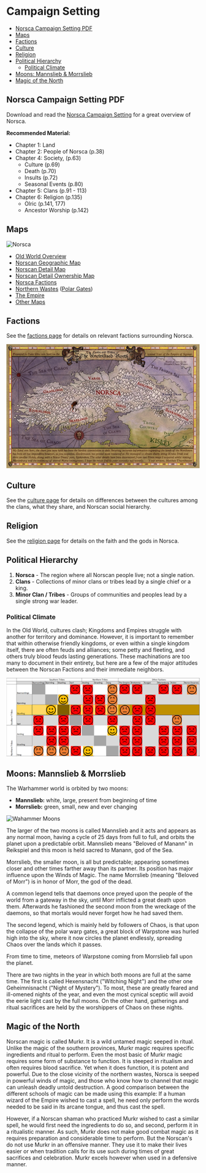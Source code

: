 # Campaign Setting

- [Norsca Campaign Setting PDF](#norsca-campaign-setting-pdf)
- [Maps](#maps)
- [Factions](#factions)
- [Culture](#culture)
- [Religion](#religion)
- [Political Hierarchy](#political-hierarchy)
  - [Political Climate](#political-climate)
- [Moons: Mannslieb & Morrslieb](#moons-mannslieb--morrslieb)
- [Magic of the North](#magic-of-the-north)

## Norsca Campaign Setting PDF
Download and read the [Norsca Campaign Setting](https://drive.google.com/file/d/1-FAMZA2lqEmKI3TSAQgg8RCXqHaltvPZ/view?usp=sharing) for a great overview of Norsca.

**Recommended Material:**
- Chapter 1: Land
- Chapter 2: People of Norsca (p.38)
- Chapter 4: Society, (p.63)
    - Culture (p.69)
    - Death (p.70)
    - Insults (p.72)
    - Seasonal Events (p.80)
- Chapter 5: Clans (p.91 - 113)
- Chapter 6: Religion (p.135)
    - Olric (p.141, 177)
    - Ancestor Worship (p.142)

## Maps
![Norsca](resources/maps/old-world-norsca.png)

- [Old World Overview](resources/maps/old-world.webp)
- [Norscan Geographic Map](resources/maps/old-world-norsca.png)
- [Norscan Detail Map](resources/maps/norsca-detail-map-v3.jpg)
- [Norscan Detail Ownership Map](resources/maps/norsca-detail-map-v3-ownership.jpg)
- [Norsca Factions](resources/maps/map-norsca-factions.jpg)
- [Northern Wastes](resources/maps/old-world-northern-wastes.png) ([Polar Gates](https://warhammerfantasy.fandom.com/wiki/Polar_Gates))
- [The Empire](resources/maps/old-world-empire.jpg)
- [Other Maps](resources/maps)

## Factions
See the [factions page](factions.md) for details on relevant factions surrounding Norsca.

![Norsca Factions](resources/maps/map-norsca-factions.jpg)

## Culture
See the [culture page](culture.md) for details on differences between the cultures among the clans, what they share, and Norscan social hierarchy.

## Religion
See the [religion page](religion.md) for details on the faith and the gods in Norsca.

## Political Hierarchy
1. **Norsca** - The region where all Norscan people live; not a single nation.
1. **Clans** - Collections of minor clans or tribes lead by a single chief or a king.
1. **Minor Clan / Tribes** - Groups of communities and peoples lead by a single strong war leader.

### Political Climate

In the Old World, cultures clash; Kingdoms and Empires struggle with another for territory and dominance. However, it is important to remember that within otherwise friendly kingdoms, or even within a single kingdom itself, there are often feuds and alliances; some petty and fleeting, and others truly blood feuds lasting generations. These machinations are too many to document in their entirety, but here are a few of the major attitudes between the Norscan Factions and their immediate neighbors.

![Political Climate](assets/norsca-political-climate.png)

## Moons: Mannslieb & Morrslieb
The Warhammer world is orbited by two moons:
- **Mannslieb:** white, large, present from beginning of time
- **Morrslieb:** green, small, new and ever changing

![Wahammer Moons](https://1d4chan.org/images/a/a2/Warhammer_Moons.png)

The larger of the two moons is called Mannslieb and it acts and appears as any normal moon, having a cycle of 25 days from full to full, and orbits the planet upon a predictable orbit. Mannslieb means "Beloved of Manann" in Reikspiel and this moon is held sacred to Manann, god of the Sea.

Morrslieb, the smaller moon, is all but predictable; appearing sometimes closer and other times farther away than its partner. Its position has major influence upon the Winds of Magic. The name Morrslieb (meaning "Beloved of Morr") is in honor of Morr, the god of the dead.

A common legend tells that daemons once preyed upon the people of the world from a gateway in the sky, until Morr inflicted a great death upon them. Afterwards he fashioned the second moon from the wreckage of the daemons, so that mortals would never forget how he had saved them.

The second legend, which is mainly held by followers of Chaos, is that upon the collapse of the polar warp gates, a great block of Warpstone was hurled high into the sky, where it now circles the planet endlessly, spreading Chaos over the lands which it passes.

From time to time, meteors of Warpstone coming from Morrslieb fall upon the planet.

There are two nights in the year in which both moons are full at the same time. The first is called Hexensnacht ("Witching Night") and the other one Geheimnisnacht ("Night of Mystery"). To most, these are greatly feared and ill-omened nights of the year, and even the most cynical sceptic will avoid the eerie light cast by the full moons. On the other hand, gatherings and ritual sacrifices are held by the worshippers of Chaos on these nights.

## Magic of the North
Norscan magic is called Murkr. It is a wild untamed magic seeped in ritual. Unlike the magic of the southern provinces, Murkr magic requires specific ingredients and ritual to perform. Even the most basic of Murkr magic requires some form of substance to function. It is steeped in ritualism and often requires blood sacrifice. Yet when it does function, it is potent and powerful. Due to the close vicinity of the northern wastes, Norsca is seeped in powerful winds of magic, and those who know how to channel that magic can unleash deadly untold destruction. A good comparison between the different schools of magic can be made using this example: If a human wizard of the Empire wished to cast a spell, he need only perform the words needed to be said in its arcane tongue, and thus cast the spell.

However, if a Norscan shaman who practiced Murkr wished to cast a similar spell, he would first need the ingredients to do so, and second, perform it in a ritualistic manner. As such, Murkr does not make good combat magic as it requires preparation and considerable time to perform. But the Norscan's do not use Murkr in an offensive manner. They use it to make their lives easier or when tradition calls for its use such during times of great sacrifices and celebration. Murkr excels however when used in a defensive manner.